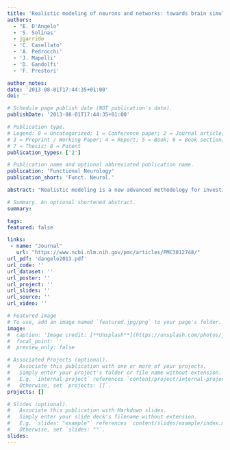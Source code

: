 ```yaml
---
title: 'Realistic modeling of neurons and networks: towards brain simulation'
authors:
  - "E. D'Angelo"
  - 'S. Solinas'
  - jgarrido
  - 'C. Casellato'
  - 'A. Pedrocchi'
  - 'J. Mapelli'
  - 'D. Gandolfi'
  - 'F. Prestori'

author_notes:
date: '2013-08-01T17:44:35+01:00'
doi: ''

# Schedule page publish date (NOT publication's date).
publishDate: '2013-08-01T17:44:35+01:00'

# Publication type.
# Legend: 0 = Uncategorized; 1 = Conference paper; 2 = Journal article;
# 3 = Preprint / Working Paper; 4 = Report; 5 = Book; 6 = Book section;
# 7 = Thesis; 8 = Patent
publication_types: ['2']

# Publication name and optional abbreviated publication name.
publication: 'Functional Neurology'
publication_short: 'Funct. Neurol.'

abstract: "Realistic modeling is a new advanced methodology for investigating brain functions. Realistic modeling is based on a detailed biophysical description of neurons and synapses, which can be integrated into microcircuits. The latter can, in turn, be further integrated to form large-scale brain networks and eventually to reconstruct complex brain systems. Here we provide a review of the realistic simulation strategy and use the cerebellar network as an example. This network has been carefully investigated at molecular and cellular level and has been the object of intense theoretical investigation. The cerebellum is thought to lie at the core of the forward controller operations of the brain and to implement timing and sensory prediction functions. The cerebellum is well described and provides a challenging field in which one of the most advanced realistic microcircuit models has been generated. We illustrate how these models can be elaborated and embedded into robotic control systems to gain insight into how the cellular properties of cerebellar neurons emerge in integrated behaviors. Realistic network modeling opens up new perspectives for the investigation of brain pathologies and for the neurorobotic field."

# Summary. An optional shortened abstract.
summary:

tags:
featured: false

links:
 - name: "Journal"
   url: "https://www.ncbi.nlm.nih.gov/pmc/articles/PMC3812748/"
url_pdf: 'dangelo2013.pdf'
url_code: ''
url_dataset: ''
url_poster: ''
url_project: ''
url_slides: ''
url_source: ''
url_video: ''

# Featured image
# To use, add an image named `featured.jpg/png` to your page's folder.
image:
#  caption: 'Image credit: [**Unsplash**](https://unsplash.com/photos/jdD8gXaTZsc)'
#  focal_point: ''
#  preview_only: false

# Associated Projects (optional).
#   Associate this publication with one or more of your projects.
#   Simply enter your project's folder or file name without extension.
#   E.g. `internal-project` references `content/project/internal-project/index.md`.
#   Otherwise, set `projects: []`.
projects: []

# Slides (optional).
#   Associate this publication with Markdown slides.
#   Simply enter your slide deck's filename without extension.
#   E.g. `slides: "example"` references `content/slides/example/index.md`.
#   Otherwise, set `slides: ""`.
slides:
---
```

